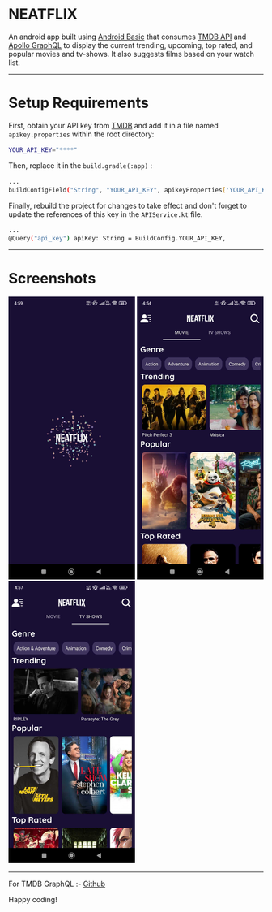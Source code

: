 # NEATFLIX

An android app built using [Android Basic](https://developer.android.com/codelabs/build-your-first-android-app) that consumes [TMDB API](https://developers.themoviedb.org/3/getting-started/introduction) and [Apollo GraphQL](https://www.apollographql.com/docs/kotlin) to display the current trending, upcoming, top rated, and popular movies and tv-shows. It also suggests films based on your watch list.


---
# Setup Requirements
First, obtain your API key from [TMDB](https://developers.themoviedb.org/3/getting-started/introduction) and add it in a file named `apikey.properties` within the root directory:

```bash
YOUR_API_KEY="****"
```

Then, replace it in the `build.gradle(:app)` :

```bash
...
buildConfigField("String", "YOUR_API_KEY", apikeyProperties['YOUR_API_KEY'])
```

Finally, rebuild the project for changes to take effect and don't forget to update the references of this key in the `APIService.kt` file.

```bash
...
@Query("api_key") apiKey: String = BuildConfig.YOUR_API_KEY,
```

---
# Screenshots

<img src="screenshot/splash.jpg" width="250" /> <img src="screenshot/home.jpg" width="250" /> <img src="screenshot/tvshows.jpg" width="250" />


---

For TMDB GraphQL :- [Github](https://github.com/priyanshu-banshisoft/tmdb_graphql) 

Happy coding!

